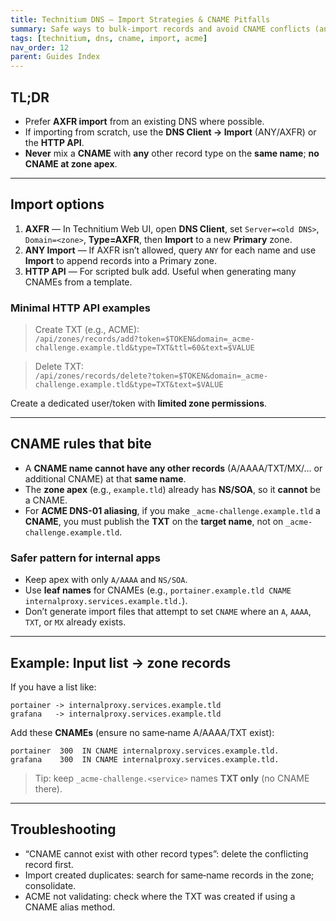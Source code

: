 ```yaml
---
title: Technitium DNS – Import Strategies & CNAME Pitfalls
summary: Safe ways to bulk‑import records and avoid CNAME conflicts (and apex issues). Includes ACME alias tips.
tags: [technitium, dns, cname, import, acme]
nav_order: 12
parent: Guides Index
---
```


## TL;DR
- Prefer **AXFR import** from an existing DNS where possible.  
- If importing from scratch, use the **DNS Client → Import** (ANY/AXFR) or the **HTTP API**.  
- **Never** mix a **CNAME** with **any** other record type on the **same name**; **no CNAME at zone apex**.

---

## Import options
1. **AXFR** — In Technitium Web UI, open **DNS Client**, set `Server=<old DNS>`, `Domain=<zone>`, **Type=AXFR**, then **Import** to a new **Primary** zone.  
2. **ANY Import** — If AXFR isn’t allowed, query `ANY` for each name and use **Import** to append records into a Primary zone.  
3. **HTTP API** — For scripted bulk add. Useful when generating many CNAMEs from a template.

### Minimal HTTP API examples
> Create TXT (e.g., ACME):  
`/api/zones/records/add?token=$TOKEN&domain=_acme-challenge.example.tld&type=TXT&ttl=60&text=$VALUE`

> Delete TXT:  
`/api/zones/records/delete?token=$TOKEN&domain=_acme-challenge.example.tld&type=TXT&text=$VALUE`

Create a dedicated user/token with **limited zone permissions**.

---

## CNAME rules that bite
- A **CNAME name cannot have any other records** (A/AAAA/TXT/MX/… or additional CNAME) at that **same name**.  
- The **zone apex** (e.g., `example.tld`) already has **NS/SOA**, so it **cannot** be a CNAME.  
- For **ACME DNS-01 aliasing**, if you make `_acme-challenge.example.tld` a **CNAME**, you must publish the **TXT** on the **target name**, not on `_acme-challenge.example.tld`.

### Safer pattern for internal apps
- Keep apex with only `A/AAAA` and `NS/SOA`.  
- Use **leaf names** for CNAMEs (e.g., `portainer.example.tld CNAME internalproxy.services.example.tld.`).  
- Don’t generate import files that attempt to set `CNAME` where an `A`, `AAAA`, `TXT`, or `MX` already exists.

---

## Example: Input list → zone records
If you have a list like:
```
portainer -> internalproxy.services.example.tld
grafana   -> internalproxy.services.example.tld
```
Add these **CNAMEs** (ensure no same‑name A/AAAA/TXT exist):
```
portainer  300  IN CNAME internalproxy.services.example.tld.
grafana    300  IN CNAME internalproxy.services.example.tld.
```

> Tip: keep `_acme-challenge.<service>` names **TXT only** (no CNAME there).

---

## Troubleshooting
- “CNAME cannot exist with other record types”: delete the conflicting record first.  
- Import created duplicates: search for same‑name records in the zone; consolidate.  
- ACME not validating: check where the TXT was created if using a CNAME alias method.

